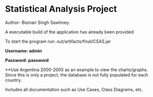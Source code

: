 # Statistical Analysis Project

Author- Bisman Singh Sawhney.

A executable build of the application has already been provided

To start the program run: out/artifacts/final/CSAS.jar

**Username: admin**

**Password: password**

**Use Argentina 2000-2005 as an example to view the charts/graphs. 
Since this is only a project, the database is not fully populated for each
country.

Includes all documentation such as Use Cases, Class Diagrams, etc.
